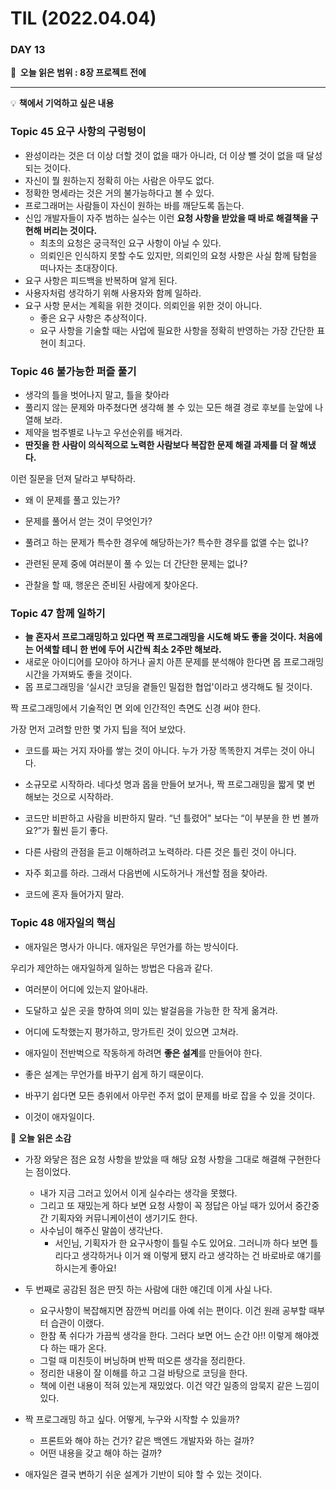 # TIL (2022.04.04)

### DAY 13

**🔖  오늘 읽은 범위 : 8장 프로젝트 전에**

---

<aside>

💡 **책에서 기억하고 싶은 내용**

</aside>

### Topic 45 요구 사항의 구렁텅이

- 완성이라는 것은 더 이상 더할 것이 없을 때가 아니라, 더 이상 뺄 것이 없을 때 달성되는 것이다.
- 자신이 뭘 원하는지 정확히 아는 사람은 아무도 없다.
- 정확한 명세라는 것은 거의 불가능하다고 볼 수 있다.
- 프로그래머는 사람들이 자신이 원하는 바를 깨닫도록 돕는다.
- 신입 개발자들이 자주 범하는 실수는 이런 **요청 사항을 받았을 때 바로 해결책을 구현해 버리는 것이다.**
    - 최초의 요청은 궁극적인 요구 사항이 아닐 수 있다.
    - 의뢰인은 인식하지 못할 수도 있지만, 의뢰인의 요청 사항은 사실 함께 탐험을 떠나자는 초대장이다.
- 요구 사항은 피드백을 반복하며 알게 된다.
- 사용자처럼 생각하기 위해 사용자와 함께 일하라.
- 요구 사항 문서는 계획을 위한 것이다. 의뢰인을 위한 것이 아니다.
    - 좋은 요구 사항은 추상적이다.
    - 요구 사항을 기술할 때는 사업에 필요한 사항을 정확히 반영하는 가장 간단한 표현이 최고다.

### Topic 46 불가능한 퍼즐 풀기

- 생각의 틀을 벗어나지 말고, 틀을 찾아라
- 풀리지 않는 문제와 마주쳤다면 생각해 볼 수 있는 모든 해결 경로 후보를 눈앞에 나열해 보라.
- 제약을 범주별로 나누고 우선순위를 배겨라.
- **딴짓을 한 사람이 의식적으로 노력한 사람보다 복잡한 문제 해결 과제를 더 잘 해냈다.**

이런 질문을 던져 달라고 부탁하라.

- 왜 이 문제를 풀고 있는가?
- 문제를 풀어서 얻는 것이 무엇인가?
- 풀려고 하는 문제가 특수한 경우에 해당하는가? 특수한 경우를 없앨 수는 없나?
- 관련된 문제 중에 여러분이 풀 수 있는 더 간단한 문제는 없나?

- 관찰을 할 때, 행운은 준비된 사람에게 찾아온다.

### Topic 47 함께 일하기

- **늘 혼자서 프로그래밍하고 있다면 짝 프로그래밍을 시도해 봐도 좋을 것이다. 처음에는 어색할 테니 한 번에 두어 시간씩 최소 2주만 해보라.**
- 새로운 아이디어를 모아야 하거나 골치 아픈 문제를 분석해야 한다면 몹 프로그래밍 시간을 가져봐도 좋을 것이다.
- 몹 프로그래밍을 ‘실시간 코딩을 곁들인 밀접한 협업'이라고 생각해도 될 것이다.

짝 프로그래밍에서 기술적인 면 외에 인간적인 측면도 신경 써야 한다.

가장 먼저 고려할 만한 몇 가지 팁을 적어 보았다.

- 코드를 짜는 거지 자아를 쌓는 것이 아니다. 누가 가장 똑똑한지 겨루는 것이 아니다.
- 소규모로 시작하라. 네다섯 명과 몹을 만들어 보거나, 짝 프로그래밍을 짧게 몇 번 해보는 것으로 시작하라.
- 코드만 비판하고 사람을 비판하지 말라. “넌 틀렸어" 보다는 “이 부분을 한 번 볼까요?”가 훨씬 듣기 좋다.
- 다른 사람의 관점을 듣고 이해하려고 노력하라. 다른 것은 틀린 것이 아니다.
- 자주 회고를 하라. 그래서 다음번에 시도하거나 개선할 점을 찾아라.

- 코드에 혼자 들어가지 말라.

### Topic 48 애자일의 핵심

- 애자일은 명사가 아니다. 애자일은 무언가를 하는 방식이다.

우리가 제안하는 애자일하게 일하는 방법은 다음과 같다.

- 여러분이 어디에 있는지 알아내라.
- 도달하고 싶은 곳을 향하여 의미 있는 발걸음을 가능한 한 작게 옮겨라.
- 어디에 도착했는지 평가하고, 망가트린 것이 있으면 고쳐라.

- 애자일이 전반벅으로 작동하게 하려면 **좋은 설계**를 만들어야 한다.
- 좋은 설계는 무언가를 바꾸기 쉽게 하기 때문이다.
- 바꾸기 쉽다면 모든 층위에서 아무런 주저 없이 문제를 바로 잡을 수 있을 것이다.
- 이것이 애자일이다.

<aside>

🤔 **오늘 읽은 소감**

</aside>

- 가장 와닿은 점은 요청 사항을 받았을 때 해당 요청 사항을 그대로 해결해 구현한다는 점이었다.
    - 내가 지금 그러고 있어서 이게 실수라는 생각을 못했다.
    - 그리고 또 재밌는게 하다 보면 요청 사항이 꼭 정답은 아닐 때가 있어서 중간중간 기획자와 커뮤니케이션이 생기기도 한다.
    - 사수님이 해주신 말씀이 생각난다.
        - 서인님, 기획자가 한 요구사항이 틀릴 수도 있어요. 그러니까 하다 보면 틀리다고 생각하거나 이거 왜 이렇게 됐지 라고 생각하는 건 바로바로 얘기를 하시는게 좋아요!
        
- 두 번째로 공감된 점은 딴짓 하는 사람에 대한 얘긴데 이게 사실 나다.
    - 요구사항이 복잡해지면 잠깐씩 머리를 아예 쉬는 편이다. 이건 원래 공부할 때부터 습관이 이랬다.
    - 한참 푹 쉬다가 가끔씩 생각을 한다. 그러다 보면 어느 순간 아!! 이렇게 해야겠다 하는 때가 온다.
    - 그럴 때 미친듯이 버닝하며 반짝 떠오른 생각을 정리한다.
    - 정리한 내용이 잘 이해를 하고 그걸 바탕으로 코딩을 한다.
    - 책에 이런 내용이 적혀 있는게 재밌었다. 이건 약간 일종의 암묵지 같은 느낌이 있다.
    
- 짝 프로그래밍 하고 싶다. 어떻게, 누구와 시작할 수 있을까?
    - 프론트와 해야 하는 건가? 같은 백엔드 개발자와 하는 걸까?
    - 어떤 내용을 갖고 해야 하는 걸까?
    
- 애자일은 결국 변하기 쉬운 설계가 기반이 되야 할 수 있는 것이다.